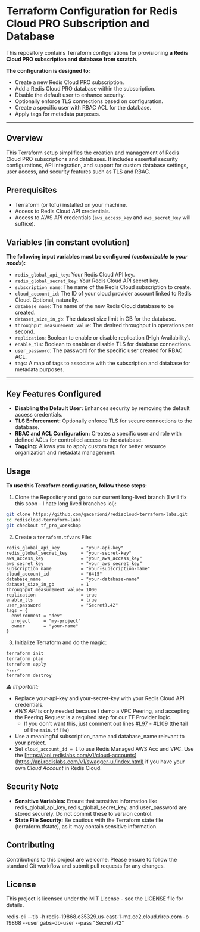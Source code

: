 # Terraform Configuration for Redis Cloud PRO Subscription and Database

This repository contains Terraform configurations for provisioning **a Redis Cloud PRO subscription and database from scratch**.

**The configuration is designed to:**

- Create a new Redis Cloud PRO subscription.
- Add a Redis Cloud PRO database within the subscription.
- Disable the default user to enhance security.
- Optionally enforce TLS connections based on configuration.
- Create a specific user with RBAC ACL for the database.
- Apply tags for metadata purposes.

---

## Overview

This Terraform setup simplifies the creation and management of Redis Cloud PRO subscriptions and databases. It includes essential security configurations, API integration, and support for custom database settings, user access, and security features such as TLS and RBAC.

## Prerequisites

- Terraform (or tofu) installed on your machine.
- Access to Redis Cloud API credentials.
- Access to AWS API credentials (`aws_access_key` and `aws_secret_key` will suffice).

## Variables (in constant evolution)

**The following input variables must be configured (_customizable to your needs_):**

- `redis_global_api_key`: Your Redis Cloud API key.
- `redis_global_secret_key`: Your Redis Cloud API secret key.
- `subscription_name`: The name of the Redis Cloud subscription to create.
- `cloud_account_id`: The ID of your cloud provider account linked to Redis Cloud. Optional, naturally.
- `database_name`: The name of the new Redis Cloud database to be created.
- `dataset_size_in_gb`: The dataset size limit in GB for the database.
- `throughput_measurement_value`: The desired throughput in operations per second.
- `replication`: Boolean to enable or disable replication (High Availability).
- `enable_tls`: Boolean to enable or disable TLS for database connections.
- `user_password`: The password for the specific user created for RBAC ACL.
- `tags`: A map of tags to associate with the subscription and database for metadata purposes.

---


## Key Features Configured

- **Disabling the Default User:** Enhances security by removing the default access credentials.
- **TLS Enforcement:** Optionally enforce TLS for secure connections to the database.
- **RBAC and ACL Configuration:** Creates a specific user and role with defined ACLs for controlled access to the database.
- **Tagging:** Allows you to apply custom tags for better resource organization and metadata management.

## Usage

**To use this Terraform configuration, follow these steps:**

1.	Clone the Repository and go to our current long-lived branch (I will fix this soon - I hate long lived branches lol):
```bash
git clone https://github.com/gacerioni/rediscloud-terraform-labs.git
cd rediscloud-terraform-labs
git checkout tf_pro_workshop
```

2.	Create a `terraform.tfvars` File:
```hcl
redis_global_api_key        = "your-api-key"
redis_global_secret_key     = "your-secret-key"
aws_access_key              = "your_aws_access_key"
aws_secret_key              = "your_aws_secret_key"
subscription_name           = "your-subscription-name"
cloud_account_id            = "6415"
database_name               = "your-database-name"
dataset_size_in_gb          = 1
throughput_measurement_value= 1000
replication                 = true
enable_tls                  = true
user_password               = "Secret).42"
tags = {
  environment = "dev"
  project     = "my-project"
  owner       = "your-name"
}
```

3.	Initialize Terraform and do the magic:
```bash
terraform init
terraform plan
terraform apply
<...>
terraform destroy
```

*⚠️ Important:*
- Replace your-api-key and your-secret-key with your Redis Cloud API credentials.
- *AWS API* is only needed because I demo a VPC Peering, and accepting the Peering Request is a required step for our TF Provider logic.
  - If you don't want this, just comment out lines [#L97](https://github.com/gacerioni/rediscloud-terraform-labs/blob/tf_pro_workshop/main.tf#L97) - #L109 (the tail of the `main.tf` file)
- Use a meaningful subscription_name and database_name relevant to your project.
- Set `cloud_account_id = 1` to use Redis Managed AWS Acc and VPC. Use the [https://api.redislabs.com/v1/cloud-accounts](https://api.redislabs.com/v1/swagger-ui/index.html) if you have your own *Cloud Account* in Redis Cloud.



## Security Note

- **Sensitive Variables:** Ensure that sensitive information like redis_global_api_key, redis_global_secret_key, and user_password are stored securely. Do not commit these to version control.
- **State File Security:** Be cautious with the Terraform state file (terraform.tfstate), as it may contain sensitive information.


## Contributing

Contributions to this project are welcome. Please ensure to follow the standard Git workflow and submit pull requests for any changes.

## License

This project is licensed under the MIT License - see the LICENSE file for details.


redis-cli --tls -h redis-19868.c35329.us-east-1-mz.ec2.cloud.rlrcp.com -p 19868 --user gabs-db-user --pass "Secret).42"